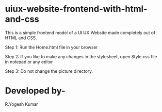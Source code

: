 # uiux-website-frontend-with-html-and-css
This is a simple frontend model of a UI UX Website made completely out of HTML and CSS.

Step 1: Run the Home.html file in your browser

Step 2: If you like to make any changes in the stylesheet, open Style.css file in notepad or any editor

Step 3: Do not change the picture directory.


# Developed by-
R.Yogesh Kumar
